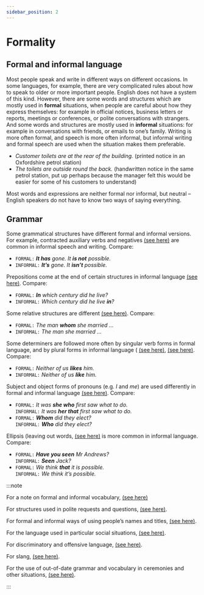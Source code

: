 ```yaml
---
sidebar_position: 2
---
```


# Formality

## Formal and informal language

Most people speak and write in different ways on different occasions. In some languages, for example, there are very complicated rules about how to speak to older or more important people. English does not have a system of this kind. However, there are some words and structures which are mostly used in **formal** situations, when people are careful about how they express themselves: for example in official notices, business letters or reports, meetings or conferences, or polite conversations with strangers. And some words and structures are mostly used in **informal** situations: for example in conversations with friends, or emails to one’s family. Writing is more often formal, and speech is more often informal, but informal writing and formal speech are used when the situation makes them preferable.

- *Customer toilets are at the rear of the building.* (printed notice in an Oxfordshire petrol station)
- *The toilets are outside round the back.* (handwritten notice in the same petrol station, put up perhaps because the manager felt this would be easier for some of his customers to understand)

Most words and expressions are neither formal nor informal, but neutral – English speakers do not have to know two ways of saying everything.

## Grammar

Some grammatical structures have different formal and informal versions. For example, contracted auxiliary verbs and negatives [(see here)](./../../vocabulary/word-formation-and-spelling/contractions-i-ll-don-t-etc) are common in informal speech and writing. Compare:

- ``FORMAL:`` ***It has** gone. It **is not** possible.*
- ``INFORMAL:`` ***It’s** gone. It **isn’t** possible.*

Prepositions come at the end of certain structures in informal language [(see here)](./../prepositions/prepositions-at-the-ends-of-clauses). Compare:

- ``FORMAL:`` ***In** which century did he live?*
- ``INFORMAL:`` *Which century did he live **in**?*

Some relative structures are different [(see here)](./../relative-clauses/identifying-and-non-identifying-clauses-the-tall-man-who-mr-rogers-who). Compare:

- ``FORMAL:`` *The man **whom** she married …*
- ``INFORMAL:`` *The man she married …*

Some determiners are followed more often by singular verb forms in formal language, and by plural forms in informal language ( [(see here)](./../determiners-quantifiers/either#either-of), [(see here)](./../determiners-quantifiers/neither#neither-of-plural). Compare:

- ``FORMAL:`` *Neither of us **likes** him.*
- ``INFORMAL:`` *Neither of us **like** him.*

Subject and object forms of pronouns (e.g. *I* and *me*) are used differently in formal and informal language [(see here)](./../pronouns/personal-pronouns-advanced-points). Compare:

- ``FORMAL:`` *It was **she who** first saw what to do.*  
  ``INFORMAL:`` *It was **her that** first saw what to do.*
- ``FORMAL:`` ***Whom** did they elect?*  
  ``INFORMAL:`` ***Who** did they elect?*

Ellipsis (leaving out words, [(see here)](../information-structure/ellipsis-leaving-words-out-introduction) is more common in informal language. Compare:

- ``FORMAL:`` ***Have you seen** Mr Andrews?*  
  ``INFORMAL:`` ***Seen** Jack?*
- ``FORMAL:`` *We think **that** it is possible.*  
  ``INFORMAL:`` *We think it’s possible.*

:::note

For a note on formal and informal vocabulary, [(see here)](./../../vocabulary/vocabulary-areas/formal-and-informal-vocabulary)

For structures used in polite requests and questions, [(see here)](./../speech-and-spoken-exchanges/politeness-using-questions).

For formal and informal ways of using people’s names and titles, [(see here)](./../../vocabulary/vocabulary-areas/names-and-titles-daniel-mr-lewis).

For the language used in particular social situations, [(see here)](./../../vocabulary/vocabulary-areas/social-language).

For discriminatory and offensive language, [(see here)](./../../vocabulary/vocabulary-areas/discriminatory-and-offensive-language-taboo-words-and-swear-words).

For slang, [(see here)](./../../vocabulary/vocabulary-areas/slang).

For the use of out-of-date grammar and vocabulary in ceremonies and other situations, [(see here)](./../varieties-of-english/changes-in-english#older-english-verb-forms-tell-me-what-thou-knowest).

:::
